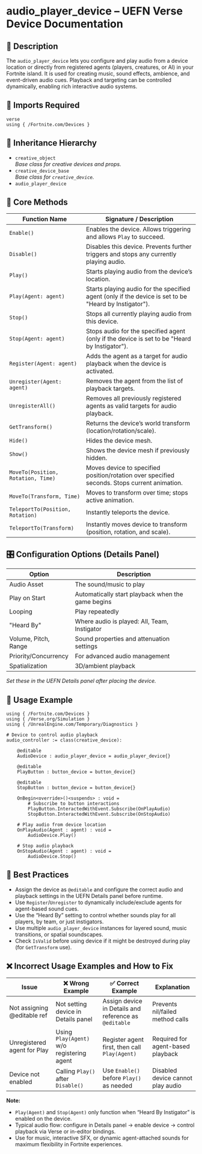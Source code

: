 # audio_player_device – UEFN Verse Device Documentation

## 🔹 Description
The `audio_player_device` lets you configure and play audio from a device location or directly from registered agents (players, creatures, or AI) in your Fortnite island. It is used for creating music, sound effects, ambience, and event-driven audio cues. Playback and targeting can be controlled dynamically, enabling rich interactive audio systems.

## 🧱 Imports Required
```verse
verse
using { /Fortnite.com/Devices }
```

## 🔗 Inheritance Hierarchy
- `creative_object`  
  *Base class for creative devices and props.*
- `creative_device_base`  
  *Base class for `creative_device`.*
- `audio_player_device`

## 🧩 Core Methods
| Function Name | Signature / Description |
|---------------|--------------------------|
| `Enable()` | Enables the device. Allows triggering and allows `Play` to succeed. |
| `Disable()` | Disables this device. Prevents further triggers and stops any currently playing audio. |
| `Play()` | Starts playing audio from the device’s location. |
| `Play(Agent: agent)` | Starts playing audio for the specified agent (only if the device is set to be "Heard by Instigator"). |
| `Stop()` | Stops all currently playing audio from this device. |
| `Stop(Agent: agent)` | Stops audio for the specified agent (only if the device is set to be "Heard by Instigator"). |
| `Register(Agent: agent)` | Adds the agent as a target for audio playback when the device is activated. |
| `Unregister(Agent: agent)` | Removes the agent from the list of playback targets. |
| `UnregisterAll()` | Removes all previously registered agents as valid targets for audio playback. |
| `GetTransform()` | Returns the device’s world transform (location/rotation/scale). |
| `Hide()` | Hides the device mesh. |
| `Show()` | Shows the device mesh if previously hidden. |
| `MoveTo(Position, Rotation, Time)` | Moves device to specified position/rotation over specified seconds. Stops current animation. |
| `MoveTo(Transform, Time)` | Moves to transform over time; stops active animation. |
| `TeleportTo(Position, Rotation)` | Instantly teleports the device. |
| `TeleportTo(Transform)` | Instantly moves device to transform (position, rotation, and scale). |

## 🎛 Configuration Options (Details Panel)
| Option | Description |
|--------|-------------|
| Audio Asset | The sound/music to play |
| Play on Start | Automatically start playback when the game begins |
| Looping | Play repeatedly |
| "Heard By" | Where audio is played: All, Team, Instigator |
| Volume, Pitch, Range | Sound properties and attenuation settings |
| Priority/Concurrency | For advanced audio management |
| Spatialization | 3D/ambient playback |

*Set these in the UEFN Details panel after placing the device.*

## 🧰 Usage Example
```verse
using { /Fortnite.com/Devices }
using { /Verse.org/Simulation }
using { /UnrealEngine.com/Temporary/Diagnostics }

# Device to control audio playback
audio_controller := class(creative_device):

    @editable
    AudioDevice : audio_player_device = audio_player_device{}

    @editable
    PlayButton : button_device = button_device{}

    @editable
    StopButton : button_device = button_device{}

    OnBegin<override>()<suspends> : void =
        # Subscribe to button interactions
        PlayButton.InteractedWithEvent.Subscribe(OnPlayAudio)
        StopButton.InteractedWithEvent.Subscribe(OnStopAudio)

    # Play audio from device location
    OnPlayAudio(Agent : agent) : void =
        AudioDevice.Play()

    # Stop audio playback
    OnStopAudio(Agent : agent) : void =
        AudioDevice.Stop()
```

## 🧠 Best Practices
- Assign the device as `@editable` and configure the correct audio and playback settings in the UEFN Details panel before runtime.
- Use `Register`/`Unregister` to dynamically include/exclude agents for agent-based sound cues.
- Use the “Heard By” setting to control whether sounds play for all players, by team, or just instigators.
- Use multiple `audio_player_device` instances for layered sound, music transitions, or spatial soundscapes.
- Check `IsValid` before using device if it might be destroyed during play (for `GetTransform` use).

## ❌ Incorrect Usage Examples and How to Fix
| Issue | ❌ Wrong Example | ✅ Correct Example | Explanation |
|-------|------------------|--------------------|-------------|
| Not assigning @editable ref | Not setting device in Details panel | Assign device in Details and reference as `@editable` | Prevents nil/failed method calls |
| Unregistered agent for Play | Using `Play(Agent)` w/o registering agent | Register agent first, then call `Play(Agent)` | Required for agent-based playback |
| Device not enabled | Calling `Play()` after `Disable()` | Use `Enable()` before `Play()` as needed | Disabled device cannot play audio |

**Note:**
- `Play(Agent)` and `Stop(Agent)` only function when “Heard By Instigator” is enabled on the device.
- Typical audio flow: configure in Details panel → enable device → control playback via Verse or in-editor bindings.
- Use for music, interactive SFX, or dynamic agent-attached sounds for maximum flexibility in Fortnite experiences.

